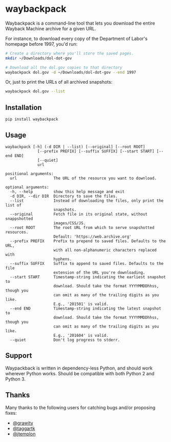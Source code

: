 # waybackpack

Waybackpack is a command-line tool that lets you download the entire Wayback Machine archive for a given URL.

For instance, to download every copy of the Department of Labor's homepage before 1997, you'd run:

```sh
# Create a directory where you'll store the saved pages.
mkdir ~/Downloads/dol-dot-gov

# Download all the dol.gov copies to that directory
waybackpack dol.gov -d ~/Downloads/dol-dot-gov --end 1997
```

Or, just to print the URLs of all archived snapshots:

```sh
waybackpack dol.gov --list
```

## Installation

```
pip install waybackpack
```

## Usage

```
waybackpack [-h] (-d DIR | --list) [--original] [--root ROOT]
              [--prefix PREFIX] [--suffix SUFFIX] [--start START] [--end END]
              [--quiet]
              url

positional arguments:
  url                The URL of the resource you want to download.

optional arguments:
  -h, --help         show this help message and exit
  -d DIR, --dir DIR  Directory to save the files.
  --list             Instead of downloading the files, only print the list of
                     snapshots.
  --original         Fetch file in its original state, without snappshotted
                     images/CSS/JS.
  --root ROOT        The root URL from which to serve snapshotted resources.
                     Default: 'https://web.archive.org'
  --prefix PREFIX    Prefix to prepend to saved files. Defaults to the URL,
                     with all non-alphanumeric characters replaced with
                     hyphens.
  --suffix SUFFIX    Suffix to append to saved files. Defaults to the file
                     extension of the URL you're downloading.
  --start START      Timestamp-string indicating the earliest snapshot to
                     download. Should take the format YYYYMMDDhhss, though you
                     can omit as many of the trailing digits as you like.
                     E.g., '201501' is valid.
  --end END          Timestamp-string indicating the latest snapshot to
                     download. Should take the format YYYYMMDDhhss, though you
                     can omit as many of the trailing digits as you like.
                     E.g., '201604' is valid.
  --quiet            Don't log progress to stderr.
```

## Support

Waypackback is written in dependency-less Python, and should work wherever Python works. Should be compatible with both Python 2 and Python 3.

## Thanks

Many thanks to the following users for catching bugs and/or proposing fixes:

- [@grawity](https://github.com/grawity)
- [@taggartk](https://github.com/taggartk)
- [@jtemplon](https://github.com/jtemplon)
